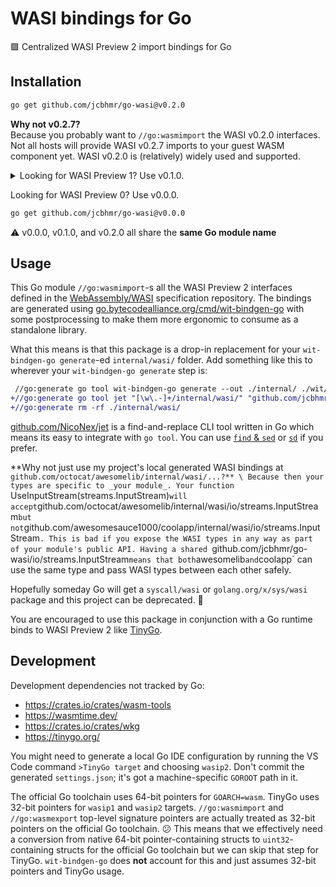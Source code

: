 # WASI bindings for Go

🟪 Centralized WASI Preview 2 import bindings for Go

## Installation

```sh
go get github.com/jcbhmr/go-wasi@v0.2.0
```

**Why not v0.2.7?** \
Because you probably want to `//go:wasmimport` the WASI v0.2.0 interfaces. Not all hosts will provide WASI v0.2.7 imports to your guest WASM component yet. WASI v0.2.0 is (relatively) widely used and supported.

<details><summary>Looking for WASI Preview 1? Use v0.1.0.</summary>

```sh
go get github.com/jcbhmr/go-wasi@v0.1.0
```

</details>

Looking for WASI Preview 0? Use v0.0.0.

```sh
go get github.com/jcbhmr/go-wasi@v0.0.0
```

⚠️ v0.0.0, v0.1.0, and v0.2.0 all share the **same Go module name**

## Usage

This Go module `//go:wasmimport`-s all the WASI Preview 2 interfaces defined in the [WebAssembly/WASI](https://github.com/WebAssembly/WASI) specification repository. The bindings are generated using [go.bytecodealliance.org/cmd/wit-bindgen-go](https://pkg.go.dev/go.bytecodealliance.org/cmd/wit-bindgen-go) with some postprocessing to make them more ergonomic to consume as a standalone library.

What this means is that this package is a drop-in replacement for your `wit-bindgen-go generate`-ed `internal/wasi/` folder. Add something like this to wherever your `wit-bindgen-go generate` step is:

```diff
 //go:generate go tool wit-bindgen-go generate --out ./internal/ ./wit/
+//go:generate go tool jet "[\w\.-]+/internal/wasi/" "github.com/jcbhmr/go-wasi/" ./internal/
+//go:generate rm -rf ./internal/wasi/
```

[github.com/NicoNex/jet](https://pkg.go.dev/github.com/NicoNex/jet) is a find-and-replace CLI tool written in Go which means its easy to integrate with `go tool`. You can use [`find` & `sed`](https://stackoverflow.com/a/905161) or [`sd`](https://github.com/chmln/sd) if you prefer.

**Why not just use my project's local generated WASI bindings at `github.com/octocat/awesomelib/internal/wasi/...?** \
Because then your types are specific to _your module_. Your function `UseInputStream(streams.InputStream)` will accept `github.com/octocat/awesomelib/internal/wasi/io/streams.InputStream` but not `github.com/awesomesauce1000/coolapp/internal/wasi/io/streams.InputStream`. This is bad if you expose the WASI types in any way as part of your module's public API. Having a shared `github.com/jcbhmr/go-wasi/io/streams.InputStream` means that both `awesomelib` and `coolapp` can use the same type and pass WASI types between each other safely.

Hopefully someday Go will get a `syscall/wasi` or `golang.org/x/sys/wasi` package and this project can be deprecated. 🙏

You are encouraged to use this package in conjunction with a Go runtime binds to WASI Preview 2 like [TinyGo](https://tinygo.org/).

## Development

Development dependencies not tracked by Go:

- https://crates.io/crates/wasm-tools
- https://wasmtime.dev/
- https://crates.io/crates/wkg
- https://tinygo.org/

You might need to generate a local Go IDE configuration by running the VS Code command `>TinyGo target` and choosing `wasip2`. Don't commit the generated `settings.json`; it's got a machine-specific `GOROOT` path in it.

The official Go toolchain uses 64-bit pointers for `GOARCH=wasm`. TinyGo uses 32-bit pointers for `wasip1` and `wasip2` targets. `//go:wasmimport` and `//go:wasmexport` top-level signature pointers are actually treated as 32-bit pointers on the official Go toolchain. 😕 This means that we effectively need a conversion from native 64-bit pointer-containing structs to `uint32`-containing structs for the official Go toolchain but we can skip that step for TinyGo. `wit-bindgen-go` does **not** account for this and just assumes 32-bit pointers and TinyGo usage.
